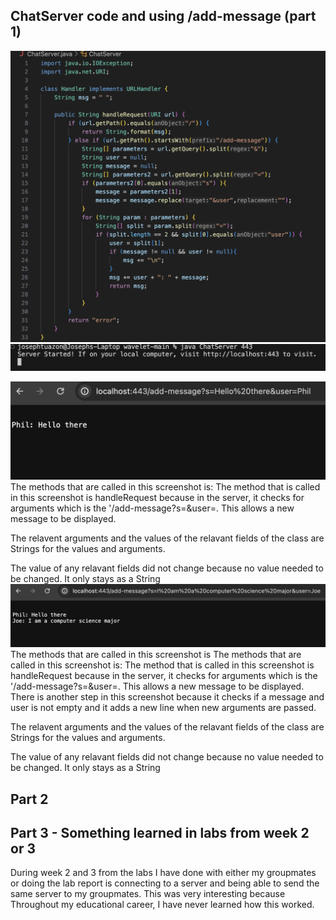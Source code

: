 ## ChatServer code and using /add-message (part 1)
![image](ChatServer.png)
![image](runningadd-message.png)

![image](add-message1.png)
The methods that are called in this screenshot is: The method that is called in this screenshot is handleRequest because in the server, it checks for arguments which is the '/add-message?s=<message>&user=<name>. This allows a new message to be displayed.

The relavent arguments and the values of the relavant fields of the class are Strings for the values and arguments.

The value of any relavant fields did not change because no value needed to be changed. It only stays as a String
![image](add-message2.png)
The methods that are called in this screenshot is The methods that are called in this screenshot is: The method that is called in this screenshot is handleRequest because in the server, it checks for arguments which is the '/add-message?s=<message>&user=<name>. This allows a new message to be displayed. There is another step in this screenshot because it checks if a message and user is not empty and it adds a new line when new arguments are passed.


The relavent arguments and the values of the relavant fields of the class are Strings for the values and arguments.

The value of any relavant fields did not change because no value needed to be changed. It only stays as a String

## Part 2



## Part 3 - Something learned in labs from week 2 or 3
During week 2 and 3 from the labs I have done with either my groupmates or doing the lab report is connecting to a server and being able to send the same server to my groupmates. This was very interesting because Throughout my educational career, I have never learned how this worked.
